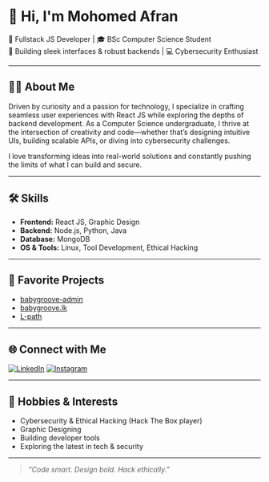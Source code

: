 # 👋 Hi, I'm Mohomed Afran

🌱 Fullstack JS Developer | 🎓 BSc Computer Science Student  
🚀 Building sleek interfaces & robust backends | 💻 Cybersecurity Enthusiast

---

## 👨‍💻 About Me

Driven by curiosity and a passion for technology, I specialize in crafting seamless user experiences with React JS while exploring the depths of backend development. As a Computer Science undergraduate, I thrive at the intersection of creativity and code—whether that’s designing intuitive UIs, building scalable APIs, or diving into cybersecurity challenges.

I love transforming ideas into real-world solutions and constantly pushing the limits of what I can build and secure.

---

## 🛠️ Skills

- **Frontend:** React JS, Graphic Design
- **Backend:** Node.js, Python, Java
- **Database:** MongoDB
- **OS & Tools:** Linux, Tool Development, Ethical Hacking

---

## 🚀 Favorite Projects

- [babygroove-admin](https://github.com/mohomedafran/babygroove-admin)
- [babygroove.lk](https://github.com/mohomedafran/babygroove.lk)
- [L-path](https://github.com/mohomedafran/L-path)

---

## 🌐 Connect with Me

[![LinkedIn](https://img.shields.io/badge/LinkedIn-blue?logo=linkedin&logoColor=white)](https://www.linkedin.com/in/mohomed-afran-201b022b4/)
[![Instagram](https://img.shields.io/badge/Instagram-E4405F?logo=instagram&logoColor=white)](https://www.instagram.com/afrann.crx/)

---

## 🎯 Hobbies & Interests

- Cybersecurity & Ethical Hacking (Hack The Box player)
- Graphic Designing
- Building developer tools
- Exploring the latest in tech & security

---

> _“Code smart. Design bold. Hack ethically.”_
